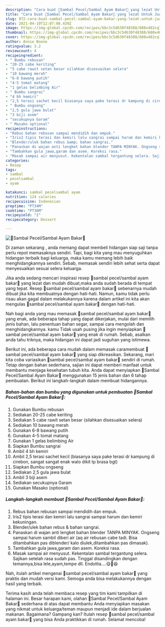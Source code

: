 ```yaml
---
description: "Cara buat 🌺Sambal Pecel/Sambal Ayam Bakar🌺 yang lezat Untuk Jualan"
title: "Cara buat 🌺Sambal Pecel/Sambal Ayam Bakar🌺 yang lezat Untuk Jualan"
slug: 972-cara-buat-sambal-pecel-sambal-ayam-bakar-yang-lezat-untuk-jualan
date: 2021-04-10T12:07:08.439Z
image: https://img-global.cpcdn.com/recipes/bbc3c5d630f48388/680x482cq70/🌺sambal-pecelsambal-ayam-bakar🌺-foto-resep-utama.jpg
thumbnail: https://img-global.cpcdn.com/recipes/bbc3c5d630f48388/680x482cq70/🌺sambal-pecelsambal-ayam-bakar🌺-foto-resep-utama.jpg
cover: https://img-global.cpcdn.com/recipes/bbc3c5d630f48388/680x482cq70/🌺sambal-pecelsambal-ayam-bakar🌺-foto-resep-utama.jpg
author: Annie Boone
ratingvalue: 3.2
reviewcount: 4
recipeingredient:
- " Bumbu rebusan"
- "20-25 cabe keriting"
- "5 cabe rawit setan besar silahkan disesuaikan selera"
- "10 bawang merah"
- "6-8 bawang putih"
- "4-5 tomat matang"
- "1 gelas belimbing Air"
- " Bumbu sangrai"
- "4 bh kemiri"
- "2,5 terasi sachet kecil biasanya saya pake terasi dr kampung di cirebon sangat sangat enak walo dikit tp brasa bgt"
- " Bumbu ongseng"
- "2,5 gula jawa bulat"
- "3 biji asem"
- "secukupnya Garam"
- " Masako optional"
recipeinstructions:
- "Rebus bahan rebusan sampai mendidih dan empuk."
- "Iris2 tipis terasi dan kemiri lalu sangrai sampai harum dan kemiri kekuningan."
- "Blender/ulek bahan rebus &amp; bahan sangrai."
- "Panaskan di wajan anti lengket bahan blender TANPA MINYAK. Ongseng sampai harum sambil diberi air (aq air rebusan cabe tadi. Bisa ditambahkan pas diblender/ kalo diulek,ditambahkan pas dimasak)."
- "Tambahkan gula jawa,garam dan asem. Koreksi rasa."
- "Masak sampai air menyusut. Kekentalan sambal tergantung selera. Sajikan setelah rasa sudah pas. Tinggal disandingkan dengan temannya,bisa lele,ayam,tempe dll. Endolita....😋🤤😆"
categories:
- Resep
tags:
- sambal
- pecelsambal
- ayam

katakunci: sambal pecelsambal ayam 
nutrition: 124 calories
recipecuisine: Indonesian
preptime: "PT34M"
cooktime: "PT36M"
recipeyield: "2"
recipecategory: Dessert

---
```



![🌺Sambal Pecel/Sambal Ayam Bakar🌺](https://img-global.cpcdn.com/recipes/bbc3c5d630f48388/680x482cq70/🌺sambal-pecelsambal-ayam-bakar🌺-foto-resep-utama.jpg)

Di zaman  sekarang , anda memang dapat membeli hidangan siap saji tanpa perlu repot memasaknya sendiri. Tapi, bagi kita yang mau menyuguhkan hidangan terbaik bagi keluarga, maka kamu memang lebih baik menghidangkannya sendiri. Sebab, memasak sendiri lebih sehat serta dapat menyesuaikan sesuai selera keluarga.

Jika anda sedang mencari inspirasi resep 🌺sambal pecel/sambal ayam bakar🌺 yang lezat dan mudah dibuat,maka anda sudah berada di tempat yang tepat. Resep 🌺sambal pecel/sambal ayam bakar🌺  sebenarnya mudah dibuat jika kita membuatnya dengan hati-hati. Namun, kamu tidak perlu risau akan gagal dalam melakukannya 
karena dalam artikel ini kita akan mengulas 🌺sambal pecel/sambal ayam bakar🌺 dengan hati-hati.  



Nah bagi anda yang mau memasak 🌺sambal pecel/sambal ayam bakar🌺 yang enak, ada beberapa tahap yang dapat dikerjakan, mulai dari memilih jenis bahan, lalu penentuan bahan segar, sampai cara mengolah dan menghidangkannya. kamu Tidak usah pusing jika ingin menyiapkan 🌺sambal pecel/sambal ayam bakar🌺 yang enak di rumah. Sebab, asalkan anda  tahu triknya, maka hidangan ini dapat jadi suguhan yang istimewa.

Berikut ini, ada beberapa cara mudah dalam memasak caramembuat 🌺sambal pecel/sambal ayam bakar🌺 yang siap dikreasikan. Sekarang, mari kita coba variasikan 🌺sambal pecel/sambal ayam bakar🌺 sendiri di rumah. Tetap dengan bahan sederhana, sajian ini dapat memberi manfaat untuk membantu menjaga kesehatan tubuh kita. Anda dapat menyiapkan 🌺Sambal Pecel/Sambal Ayam Bakar🌺 menggunakan 15 jenis bahan dan 6 tahap pembuatan. Berikut ini langkah-langkah dalam membuat hidangannya.

<!--inarticleads1-->

##### Bahan-bahan dan bumbu yang digunakan untuk pembuatan 🌺Sambal Pecel/Sambal Ayam Bakar🌺:

1. Gunakan  Bumbu rebusan
1. Sediakan 20-25 cabe keriting
1. Sediakan 5 cabe rawit setan besar (silahkan disesuaikan selera)
1. Sediakan 10 bawang merah
1. Gunakan 6-8 bawang putih
1. Gunakan 4-5 tomat matang
1. Gunakan 1 gelas belimbing Air
1. Siapkan  Bumbu sangrai
1. Ambil 4 bh kemiri
1. Ambil 2,5 terasi sachet kecil (biasanya saya pake terasi dr kampung di cirebon, sangat sangat enak walo dikit tp brasa bgt)
1. Siapkan  Bumbu ongseng
1. Sediakan 2,5 gula jawa bulat
1. Ambil 3 biji asem
1. Sediakan secukupnya Garam
1. Gunakan  Masako (optional)




<!--inarticleads2-->

##### Langkah-langkah membuat 🌺Sambal Pecel/Sambal Ayam Bakar🌺:

1. Rebus bahan rebusan sampai mendidih dan empuk.
1. Iris2 tipis terasi dan kemiri lalu sangrai sampai harum dan kemiri kekuningan.
1. Blender/ulek bahan rebus &amp; bahan sangrai.
1. Panaskan di wajan anti lengket bahan blender TANPA MINYAK. Ongseng sampai harum sambil diberi air (aq air rebusan cabe tadi. Bisa ditambahkan pas diblender/ kalo diulek,ditambahkan pas dimasak).
1. Tambahkan gula jawa,garam dan asem. Koreksi rasa.
1. Masak sampai air menyusut. Kekentalan sambal tergantung selera. Sajikan setelah rasa sudah pas. Tinggal disandingkan dengan temannya,bisa lele,ayam,tempe dll. Endolita....😋🤤😆




Nah, itulah artikel mengenai  🌺sambal pecel/sambal ayam bakar🌺  yang praktis dan mudah versi kami. Semoga anda bisa melakukannya dengan hasil yang terbaik. 

Terima kasih anda telah membaca resep yang tim kami tampilkan di halaman ini. Besar harapan kami, olahan  🌺Sambal Pecel/Sambal Ayam Bakar🌺 sederhana di atas dapat membantu Anda menyiapkan masakan yang nikmat untuk keluarga/teman maupun menjadi ide dalam berjualan makanan. Bagaimana? Gampang kan? Itulah resep 🌺sambal pecel/sambal ayam bakar🌺 yang bisa Anda praktikkan di rumah. Selamat mencoba!

